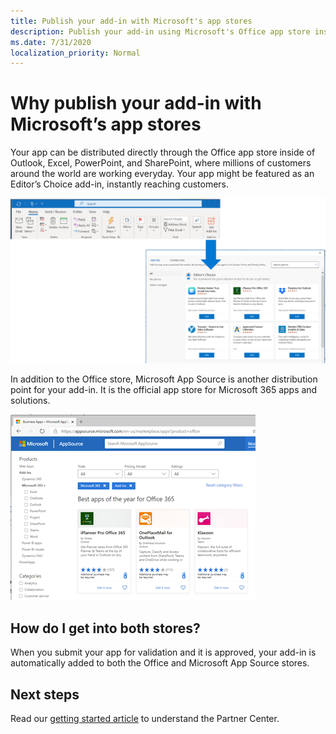 ```yaml
---
title: Publish your add-in with Microsoft's app stores
description: Publish your add-in using Microsoft's Office app store inside of Outlook, Excel, PowerPoint, and Sharepoint, or distribute it through AppSource. 
ms.date: 7/31/2020
localization_priority: Normal
---
```


# Why publish your add-in with Microsoft’s app stores

Your app can be distributed directly through the Office app store inside of Outlook, Excel, PowerPoint, and SharePoint, where millions of customers around the world are working everyday. Your app might be featured as an Editor’s Choice add-in, instantly reaching customers.

![Apps being featured as the Editor's Choice](./images/new/why-office-store.png)

In addition to the Office store, Microsoft App Source is another distribution point for your add-in. It is the official app store for Microsoft 365 apps and solutions.

![Various apps available in AppSource](./images/new/appsource.png)

## How do I get into both stores?

When you submit your app for validation and it is approved, your add-in is  automatically added to both the Office and Microsoft App Source stores.

## Next steps

Read our [getting started article](getting-started.md) to understand the Partner Center.
